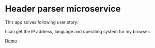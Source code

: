 # Header parser microservice

This app solves following user story:

I can get the IP address, language and operating system for my browser.

[Demo](https://g1st-header-parser-ms.herokuapp.com/)
